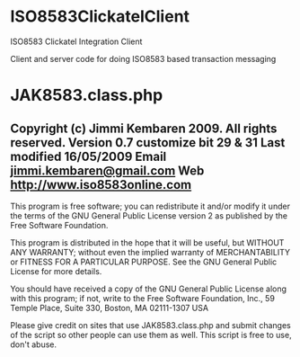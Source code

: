 ISO8583ClickatelClient
======================

ISO8583 Clickatel Integration Client

Client and server code for doing ISO8583 based transaction messaging


JAK8583.class.php 
=================
Copyright (c) Jimmi Kembaren 2009. All rights reserved.
Version       0.7 
   customize bit 29 & 31 
Last modified 16/05/2009 
Email         jimmi.kembaren@gmail.com 
Web           http://www.iso8583online.com 
-----------------------------------------------------------------------
This program is free software; you can redistribute it and/or modify 
it under the terms of the GNU General Public License version 2 as
published by the Free Software Foundation.

This program is distributed in the hope that it will be useful,
but WITHOUT ANY WARRANTY; without even the implied warranty of 
MERCHANTABILITY or FITNESS FOR A PARTICULAR PURPOSE.  See the
GNU General Public License for more details.

You should have received a copy of the GNU General Public License 
along with this program; if not, write to the 
  Free Software Foundation, Inc., 59 Temple Place, Suite 330,
  Boston, MA 02111-1307 USA 

Please give credit on sites that use JAK8583.class.php and submit changes 
of the script so other people can use them as well.
This script is free to use, don't abuse. 
